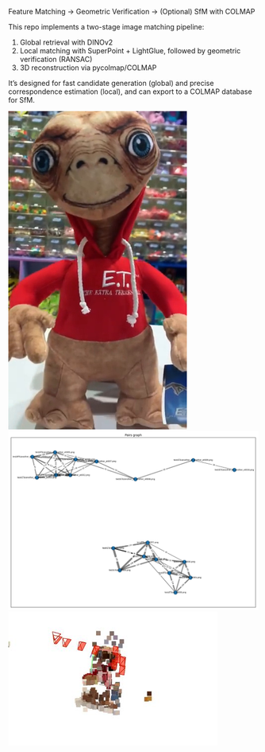 Feature Matching → Geometric Verification → (Optional) SfM with COLMAP

This repo implements a two-stage image matching pipeline:

1) Global retrieval with DINOv2
2) Local matching with SuperPoint + LightGlue, followed by geometric verification (RANSAC)
3) 3D reconstruction via pycolmap/COLMAP

It’s designed for fast candidate generation (global) and precise correspondence estimation (local), and can export to a COLMAP database for SfM.


![ET Image](test/ETs/another_et_another_et004.png)
![Image Pairing](graphs/pairs_graph.png)
![3D Reconstruction](3d_reconstruction.JPG)
